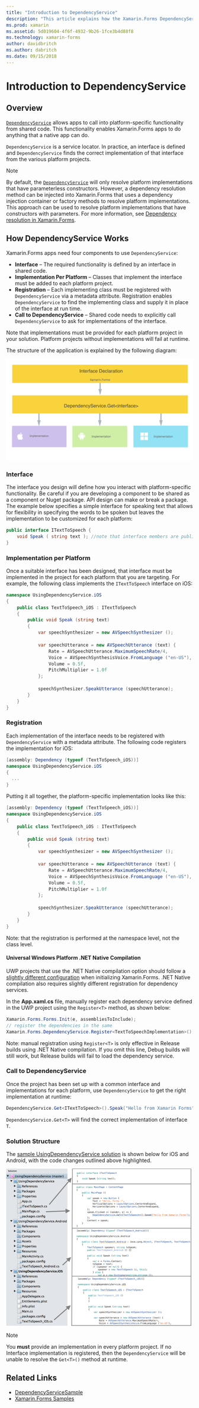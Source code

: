 ```yaml
---
title: "Introduction to DependencyService"
description: "This article explains how the Xamarin.Forms DependencyService class works to access native platform features."
ms.prod: xamarin
ms.assetid: 5d019604-4f6f-4932-9b26-1fce3b4d88f8
ms.technology: xamarin-forms
author: davidbritch
ms.author: dabritch
ms.date: 09/15/2018
---
```


# Introduction to DependencyService

## Overview

[`DependencyService`](xref:Xamarin.Forms.DependencyService) allows apps to call into platform-specific functionality from shared code. This functionality enables Xamarin.Forms apps to do anything that a native app can do.

`DependencyService` is a service locator. In practice, an interface is defined and `DependencyService` finds the correct implementation of that interface from the various platform projects.

> [!NOTE]
> By default, the [`DependencyService`](xref:Xamarin.Forms.DependencyService) will only resolve platform implementations that have parameterless constructors. However, a dependency resolution method can be injected into Xamarin.Forms that uses a dependency injection container or factory methods to resolve platform implementations. This approach can be used to resolve platform implementations that have constructors with parameters. For more information, see [Dependency resolution in Xamarin.Forms](~/xamarin-forms/internals/dependency-resolution.md).

## How DependencyService Works

Xamarin.Forms apps need four components to use `DependencyService`:

- **Interface** &ndash; The required functionality is defined by an interface in shared code.
- **Implementation Per Platform** &ndash; Classes that implement the interface must be added to each platform project.
- **Registration** &ndash; Each implementing class must be registered with `DependencyService` via a metadata attribute. Registration enables `DependencyService` to find the implementing class and supply it in place of the interface at run time.
- **Call to DependencyService** &ndash; Shared code needs to explicitly call `DependencyService` to ask for implementations of the interface.

Note that implementations must be provided for each platform project in your solution. Platform projects without implementations will fail at runtime.

The structure of the application is explained by the following diagram:

![](introduction-images/overview-diagram.png "DependencyService Application Structure")

### Interface

The interface you design will define how you interact with platform-specific functionality. Be careful if you are developing a component to be shared as a component or Nuget package. API design can make or break a package. The example below specifies a simple interface for speaking text that allows for flexibility in specifying the words to be spoken but leaves the implementation to be customized for each platform:

```csharp
public interface ITextToSpeech {
    void Speak ( string text ); //note that interface members are public by default
}
```

### Implementation per Platform

Once a suitable interface has been designed, that interface must be implemented in the project for each platform that you are targeting. For example, the following class implements the `ITextToSpeech` interface on iOS:

```csharp
namespace UsingDependencyService.iOS
{
    public class TextToSpeech_iOS : ITextToSpeech
    {
        public void Speak (string text)
        {
            var speechSynthesizer = new AVSpeechSynthesizer ();

            var speechUtterance = new AVSpeechUtterance (text) {
                Rate = AVSpeechUtterance.MaximumSpeechRate/4,
                Voice = AVSpeechSynthesisVoice.FromLanguage ("en-US"),
                Volume = 0.5f,
                PitchMultiplier = 1.0f
            };

            speechSynthesizer.SpeakUtterance (speechUtterance);
        }
    }
}
```

### Registration

Each implementation of the interface needs to be registered with `DependencyService`
with a metadata attribute. The following code registers the implementation for iOS:

```csharp
[assembly: Dependency (typeof (TextToSpeech_iOS))]
namespace UsingDependencyService.iOS
{
  ...
}
```

Putting it all together, the platform-specific implementation looks like this:

```csharp
[assembly: Dependency (typeof (TextToSpeech_iOS))]
namespace UsingDependencyService.iOS
{
    public class TextToSpeech_iOS : ITextToSpeech
    {
        public void Speak (string text)
        {
            var speechSynthesizer = new AVSpeechSynthesizer ();

            var speechUtterance = new AVSpeechUtterance (text) {
                Rate = AVSpeechUtterance.MaximumSpeechRate/4,
                Voice = AVSpeechSynthesisVoice.FromLanguage ("en-US"),
                Volume = 0.5f,
                PitchMultiplier = 1.0f
            };

            speechSynthesizer.SpeakUtterance (speechUtterance);
        }
    }
}
```

Note: that the registration is performed at the namespace level, not the class level.

#### Universal Windows Platform .NET Native Compilation

UWP projects that use the .NET Native compilation option should follow a
[slightly different configuration](~/xamarin-forms/platform/windows/installation/index.md#target-invocation-exception)
when initializing Xamarin.Forms. .NET Native compilation also requires slightly
different registration for dependency services.

In the **App.xaml.cs** file, manually register each dependency service
defined in the UWP project using the `Register<T>` method, as shown
below:

```csharp
Xamarin.Forms.Forms.Init(e, assembliesToInclude);
// register the dependencies in the same
Xamarin.Forms.DependencyService.Register<TextToSpeechImplementation>();
```

Note: manual registration using `Register<T>` is only effective in Release
builds using .NET Native compilation. If you omit this line, Debug builds
will still work, but Release builds will fail to load the dependency service.

### Call to DependencyService

Once the project has been set up with a common interface and implementations for each platform, use `DependencyService` to get the right implementation at runtime:

```csharp
DependencyService.Get<ITextToSpeech>().Speak("Hello from Xamarin Forms");
```

`DependencyService.Get<T>` will find the correct implementation of interface `T`.

### Solution Structure

The [sample UsingDependencyService solution](https://developer.xamarin.com/samples/UsingDependencyService/) is shown below for iOS and Android, with the code changes outlined above highlighted.

 [![iOS and Android solution](introduction-images/solution-sml.png "DependencyService Sample Solution Structure")](introduction-images/solution.png#lightbox "DependencyService Sample Solution Structure")

> [!NOTE]
> You **must** provide an implementation in every platform project. If no Interface implementation is registered, then the `DependencyService` will be unable to resolve the `Get<T>()` method at runtime.

## Related Links

- [DependencyServiceSample](https://developer.xamarin.com/samples/xamarin-forms/UsingDependencyService/)
- [Xamarin.Forms Samples](https://developer.xamarin.com/samples/xamarin-forms/all/)
